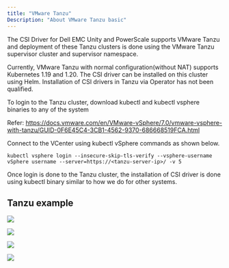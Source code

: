 ```yaml
---
title: "VMware Tanzu"
Description: "About VMware Tanzu basic" 
---
```

 
The CSI Driver for Dell EMC Unity and PowerScale supports VMware Tanzu and deployment of these Tanzu clusters is done using the VMware Tanzu supervisor cluster and supervisor namespace.

Currently, VMware Tanzu with normal configuration(without NAT) supports Kubernetes 1.19 and 1.20. 
The CSI driver can be installed on  this cluster using Helm. Installation of CSI drivers in Tanzu via Operator has not been qualified.

To login to the Tanzu cluster, download kubectl and kubectl vsphere binaries to any of the system
 
Refer: https://docs.vmware.com/en/VMware-vSphere/7.0/vmware-vsphere-with-tanzu/GUID-0F6E45C4-3CB1-4562-9370-686668519FCA.html 

Connect to the VCenter using kubectl vSphere commands as shown below.

    kubectl vsphere login --insecure-skip-tls-verify --vsphere-username vSphere username --server=https://<tanzu-server-ip>/ -v 5

Once login is done to the Tanzu cluster, the installation of CSI driver is done using kubectl binary similar to how we do for other systems.

## Tanzu example

![](/storage-plugin-docs/images/tanzu1.JPG)

![](/storage-plugin-docs/images/tanzu2.JPG)

![](/storage-plugin-docs/images/tanzu3.JPG)

![](/storage-plugin-docs/images/tanzu4.JPG)
